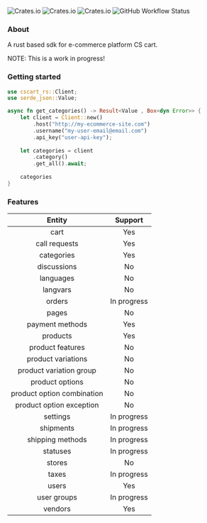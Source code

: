 ![Crates.io](https://img.shields.io/crates/l/cscart_rs/0.1.0)
![Crates.io](https://img.shields.io/crates/v/cscart_rs)
![Crates.io](https://img.shields.io/crates/d/cscart_rs)
![GitHub Workflow Status](https://img.shields.io/github/actions/workflow/status/jearle10/cscart-rs/ci.yml)
### About
A rust based sdk for e-commerce platform CS cart.

NOTE: This is a work in progress!

### Getting started
```rust
use cscart_rs::Client;
use serde_json::Value;

async fn get_categories() -> Result<Value , Box<dyn Error>> {
    let client = Client::new()
        .host("http://my-ecommerce-site.com")
        .username("my-user-email@email.com")
        .api_key("user-api-key");
    
    let categories = client
        .category()
        .get_all().await;
    
    categories
}
```

### Features

| Entity                     |        Support      | 
| :---:                      |       :-----:       |   
| cart                       |         Yes         |      
| call requests              |         Yes         |            
| categories                 |         Yes         |              
| discussions                |         No          |                    
| languages                  |         No          |                    
| langvars                   |         No          |                    
| orders                     |     In progress     |                    
| pages                      |         No          |                    
| payment methods            |         Yes         |                    
| products                   |         Yes         |                    
| product features           |         No          |                            
| product variations         |         No          |                    
| product variation group    |         No          |                    
| product options            |         No          |                    
| product option combination |         No          |                    
| product option exception   |         No          |                     
| settings                   |     In progress     |                    
| shipments                  |     In progress     |                     
| shipping methods           |     In progress     |                    
| statuses                   |     In progress     |                    
| stores                     |         No          |                    
| taxes                      |     In progress     |                    
| users                      |         Yes         |                    
| user groups                |     In progress     |                    
| vendors                    |        Yes          |